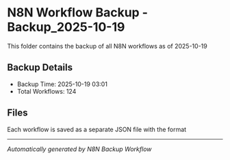 # N8N Workflow Backup - Backup_2025-10-19

This folder contains the backup of all N8N workflows as of 2025-10-19

## Backup Details
- Backup Time: 2025-10-19 03:01
- Total Workflows: 124

## Files
Each workflow is saved as a separate JSON file with the format

---
*Automatically generated by N8N Backup Workflow*